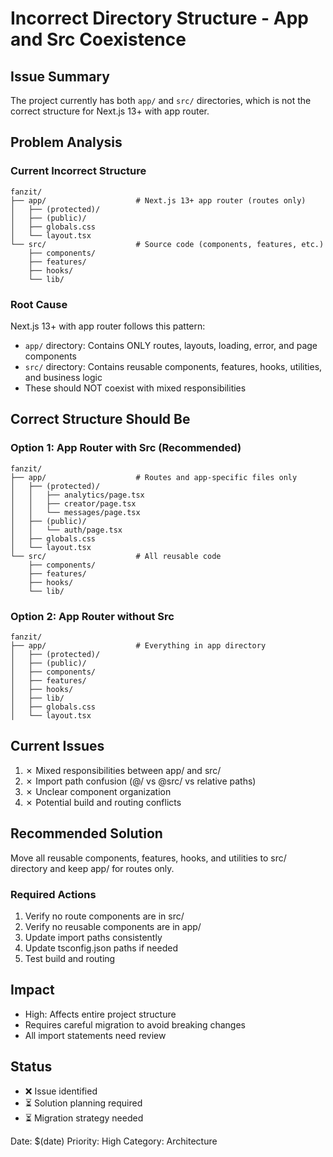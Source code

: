 # Incorrect Directory Structure - App and Src Coexistence

## Issue Summary
The project currently has both `app/` and `src/` directories, which is not the correct structure for Next.js 13+ with app router.

## Problem Analysis

### Current Incorrect Structure
```
fanzit/
├── app/                    # Next.js 13+ app router (routes only)
│   ├── (protected)/
│   ├── (public)/
│   ├── globals.css
│   └── layout.tsx
└── src/                    # Source code (components, features, etc.)
    ├── components/
    ├── features/
    ├── hooks/
    └── lib/
```

### Root Cause
Next.js 13+ with app router follows this pattern:
- `app/` directory: Contains ONLY routes, layouts, loading, error, and page components
- `src/` directory: Contains reusable components, features, hooks, utilities, and business logic
- These should NOT coexist with mixed responsibilities

## Correct Structure Should Be

### Option 1: App Router with Src (Recommended)
```
fanzit/
├── app/                    # Routes and app-specific files only
│   ├── (protected)/
│   │   ├── analytics/page.tsx
│   │   ├── creator/page.tsx
│   │   └── messages/page.tsx
│   ├── (public)/
│   │   └── auth/page.tsx
│   ├── globals.css
│   └── layout.tsx
└── src/                    # All reusable code
    ├── components/
    ├── features/
    ├── hooks/
    └── lib/
```

### Option 2: App Router without Src
```
fanzit/
├── app/                    # Everything in app directory
│   ├── (protected)/
│   ├── (public)/
│   ├── components/
│   ├── features/
│   ├── hooks/
│   ├── lib/
│   ├── globals.css
│   └── layout.tsx
```

## Current Issues
1. ✗ Mixed responsibilities between app/ and src/
2. ✗ Import path confusion (@/ vs @src/ vs relative paths)
3. ✗ Unclear component organization
4. ✗ Potential build and routing conflicts

## Recommended Solution
Move all reusable components, features, hooks, and utilities to src/ directory and keep app/ for routes only.

### Required Actions
1. Verify no route components are in src/
2. Verify no reusable components are in app/
3. Update import paths consistently
4. Update tsconfig.json paths if needed
5. Test build and routing

## Impact
- High: Affects entire project structure
- Requires careful migration to avoid breaking changes
- All import statements need review

## Status
- ❌ Issue identified
- ⏳ Solution planning required
- ⏳ Migration strategy needed

Date: $(date)
Priority: High
Category: Architecture